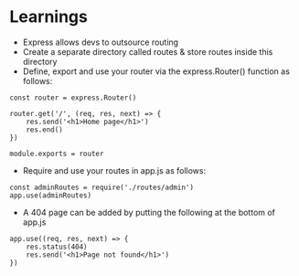 # Learnings

* Express allows devs to outsource routing
* Create a separate directory called routes & store routes inside this directory
* Define, export and use your router via the express.Router() function as follows:

```
const router = express.Router()

router.get('/', (req, res, next) => {
	res.send('<h1>Home page</h1>')
	res.end()
})

module.exports = router
```

* Require and use your routes in app.js as follows:

```
const adminRoutes = require('./routes/admin')
app.use(adminRoutes)
```

* A 404 page can be added by putting the following at the bottom of app.js

```
app.use((req, res, next) => {
	res.status(404)
	res.send('<h1>Page not found</h1>')
})
```

